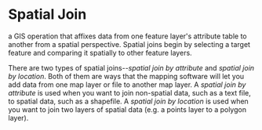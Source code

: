 # Spatial Join

a GIS operation that affixes data from one feature layer's attribute table to another from a spatial perspective. Spatial joins begin by selecting a target feature and comparing it spatially to other feature layers. 

There are two types of spatial joins--*spatial join by attribute* and *spatial join by location*. Both of them are ways that the mapping software will let you add data from one map layer or file to another map layer. A *spatial join by attribute* is used when you want to join non-spatial data, such as a text file, to spatial data, such as a shapefile. A *spatial join by location* is used when you want to join two layers of spatial data (e.g. a points layer to a polygon layer). 
